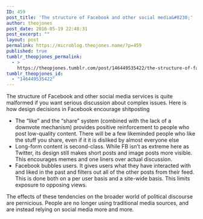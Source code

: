```yaml
---
ID: 459
post_title: 'The structure of Facebook and other social media&#8230;'
author: theojones
post_date: 2016-05-19 22:48:31
post_excerpt: ""
layout: post
permalink: https://microblog.theojones.name/?p=459
published: true
tumblr_theopjones_permalink:
  - >
    https://theopjones.tumblr.com/post/146449535422/the-structure-of-facebook-and-other-social-media
tumblr_theopjones_id:
  - "146449535422"
---
```

<p>The structure of Facebook and other social media services is quite malformed if you want serious discussion about complex issues. Here is how design decisions in Facebook encourage shitposting</p>
<ul><li>The “like” and the “share” system (combined with the lack of a downvote mechanism) provides positive reinforcement to people who post low-quality content. There will be a few likeminded people who like the stuff you share, even if it it is disliked by almost everyone else</li>
<li>Long-form content is second-class. While FB isn’t as extreme here as Twitter, its design still makes short posts and image posts more visible. This encourages memes and one liners over actual discussion.</li>
<li>Facebook bubbles users. It gives users what they have interacted with and liked in the past and filters out all of the other posts from their feed. This is done both on a per user basis and a site-wide basis. This limits exposure to opposing views.</li>
</ul><p>The effects of these tendencies on the broader world of political discourse are pernicious. People are no longer using traditional media sources, and are instead relying on social media more and more.</p>